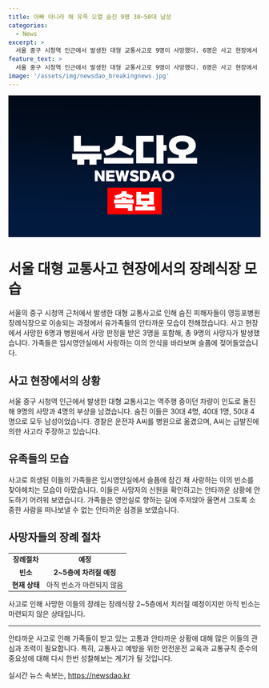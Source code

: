 ```yaml
---
title: 아빠 아니라 해 유족 오열 숨진 9명 30~50대 남성
categories:
  - News
excerpt: >
  서울 중구 시청역 인근에서 발생한 대형 교통사고로 9명이 사망했다. 6명은 사고 현장에서 사망하고, 나머지 3명은 병원에서의 심정지 상태 후 사망했다. 사망자들은 남성으로 30대 4명, 40대 1명, 50대 4명이었으며 사고 차량 운전자는 68세의 A씨였다. 유가족들이 영등포병원 장례식장에 모여 사망자의 빈소를 찾고 있으며, 사고원인에 대한 경찰의 조사가 진행 중이다. 발생한 이 사건에 대한 관심이 높아지고 있다.
feature_text: >
  서울 중구 시청역 인근에서 발생한 대형 교통사고로 9명이 사망했다. 6명은 사고 현장에서 사망하고, 나머지 3명은 병원에서의 심정지 상태 후 사망했다. 사망자들은 남성으로 30대 4명, 40대 1명, 50대 4명이었으며 사고 차량 운전자는 68세의 A씨였다. 유가족들이 영등포병원 장례식장에 모여 사망자의 빈소를 찾고 있으며, 사고원인에 대한 경찰의 조사가 진행 중이다. 발생한 이 사건에 대한 관심이 높아지고 있다.
image: '/assets/img/newsdao_breakingnews.jpg'
---
```


<p><img src="/assets/img/newsdao_breakingnews.jpg" alt="koreaapp 속보" /></p>

<h1>서울 대형 교통사고 현장에서의 장례식장 모습</h1>

<p data-ke-size="size16">서울의 중구 시청역 근처에서 발생한 대형 교통사고로 인해 숨진 피해자들이 영등포병원 장례식장으로 이송되는 과정에서 유가족들의 안타까운 모습이 전해졌습니다. 사고 현장에서 사망한 6명과 병원에서 사망 판정을 받은 3명을 포함해, 총 9명의 사망자가 발생했습니다. 가족들은 임시영안실에서 사랑하는 이의 안식을 바라보며 슬픔에 젖어들었습니다.</p>

<h2 data-ke-size="size26">사고 현장에서의 상황</h2>

<p data-ke-size="size16">서울 중구 시청역 인근에서 발생한 대형 교통사고는 역주행 중이던 차량이 인도로 돌진해 9명의 사망과 4명의 부상을 남겼습니다. 숨진 이들은 30대 4명, 40대 1명, 50대 4명으로 모두 남성이었습니다. 경찰은 운전자 A씨를 병원으로 옮겼으며, A씨는 급발진에 의한 사고라 주장하고 있습니다. </p>

<h2 data-ke-size="size26">유족들의 모습</h2>

<p data-ke-size="size16">사고로 희생된 이들의 가족들은 임시영안실에서 슬픔에 잠긴 채 사랑하는 이의 빈소를 찾아헤치는 모습이 아팠습니다. 이들은 사망자의 신원을 확인하고는 안타까운 상황에 안도하기 어려워 보였습니다. 가족들은 영안실로 향하는 길에 주저앉아 울면서 그토록 소중한 사람을 떠나보낼 수 없는 안타까운 심경을 보였습니다.</p>

<h2 data-ke-size="size26">사망자들의 장례 절차</h2>

<table>
    <tr>
        <td style="text-align: center; height: 17px;"><b>장례절차</b></td>
        <td style="text-align: center; height: 17px;"><b>예정</b></td>
    </tr>
    <tr>
        <td style="text-align: center; height: 17px;"><b>빈소</b></td>
        <td style="text-align: center; height: 17px;"><b>2~5층에 차려질 예정</b></td>
    </tr>
    <tr>
        <td style="text-align: center; height: 17px;"><b>현재 상태</b></td>
        <td style="text-align: center; height: 17px;">아직 빈소가 마련되지 않음</td>
    </tr>
</table>

<p data-ke-size="size16">사고로 인해 사망한 이들의 장례는 장례식장 2~5층에서 치러질 예정이지만 아직 빈소는 마련되지 않은 상태입니다.</p>

<hr>

<p data-ke-size="size16">안타까운 사고로 인해 가족들이 받고 있는 고통과 안타까운 상황에 대해 많은 이들의 관심과 조력이 필요합니다. 특히, 교통사고 예방을 위한 안전운전 교육과 교통규칙 준수의 중요성에 대해 다시 한번 성찰해보는 계기가 될 것입니다.</p>
실시간 뉴스 속보는, <a href="https://newsdao.kr" rel="dofollow">https://newsdao.kr</a>


